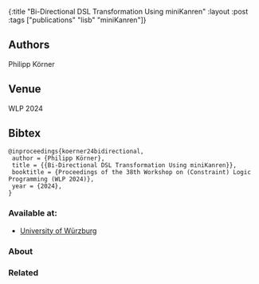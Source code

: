 {:title "Bi-Directional DSL Transformation Using miniKanren"
 :layout :post
 :tags  ["publications" "lisb" "miniKanren"]}

## Authors
Philipp Körner

## Venue
WLP 2024

## Bibtex

```
@inproceedings{koerner24bidirectional,
 author = {Philipp Körner},
 title = {{Bi-Directional DSL Transformation Using miniKanren}},
 booktitle = {Proceedings of the 38th Workshop on (Constraint) Logic Programming (WLP 2024)},
 year = {2024},
}
```

### Available at:

- [University of Würzburg](https://www.informatik.uni-wuerzburg.de/fileadmin/10030600/2024/KI_2004_paper_121.pdf)

### About


### Related


